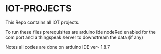 # IOT-PROJECTS
This Repo contains all IOT projects.
>>>>>>>>>>>>>>>>>>>>>>>>>>>>>>>>>>>>>>>>>>>>>>>>>>>>>>
To run these files prerequisites are
arduino ide
nodeRed enabled for the com port 
and a thingspeak server to downstream the data (if any)
>>>>>>>>>>>>>>>>>>>>>>>>>>>>>>>>>>>>>>>>>>>>>>>>>>>>>>
Notes all codes are done on arduino IDE ver- 1.8.7 
